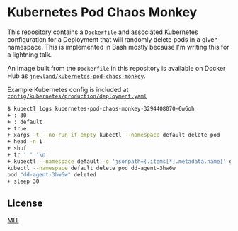 # Kubernetes Pod Chaos Monkey

This repository contains a `Dockerfile` and associated Kubernetes configuration for a Deployment that will randomly delete pods in a given namespace. This is implemented in Bash mostly because I'm writing this for a lightning talk.

An image built from the `Dockerfile` in this repository is available on Docker Hub as [`jnewland/kubernetes-pod-chaos-monkey`](https://hub.docker.com/r/jnewland/kubernetes-pod-chaos-monkey/).

Example Kubernetes config is included at [`config/kubernetes/production/deployment.yaml`](./config/kubernetes/production/deployment.yaml)

```bash
$ kubectl logs kubernetes-pod-chaos-monkey-3294408070-6w6oh
+ : 30
+ : default
+ true
+ xargs -t --no-run-if-empty kubectl --namespace default delete pod
+ head -n 1
+ shuf
+ tr ' ' '\n'
+ kubectl --namespace default -o 'jsonpath={.items[*].metadata.name}' get pods
kubectl --namespace default delete pod dd-agent-3hw6w
pod "dd-agent-3hw6w" deleted
+ sleep 30
```

## License

[MIT](./LICENSE.md)
